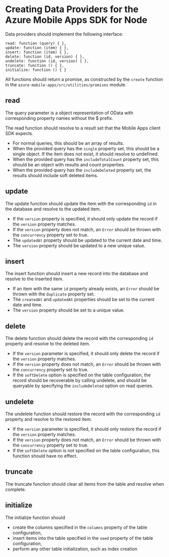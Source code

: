 # Creating Data Providers for the Azure Mobile Apps SDK for Node

Data providers should implement the following interface:

````
read: function (query) { },
update: function (item) { },
insert: function (item) { },
delete: function (id, version) { },
undelete: function (id, version) { },
truncate: function () { },
initialize: function () { }
````

All functions should return a promise, as constructed by the `create` function in the `azure-mobile-apps/src/utilities/promises` module.

## read

The query parameter is a object representation of OData with corresponding property names
without the $ prefix.

The read function should resolve to a result set that the Mobile Apps client SDK expects.
- For normal queries, this should be an array of results.
- When the provided query has the `single` property set, this should be a single object.
  If the item does not exist, it should resolve to undefined.
- When the provided query has the `includeTotalCount` property set, this should be an object
  with results and count properties.
- When the provided query has the `includeDeleted` property set, the results should include
  soft deleted items.

## update

The update function should update the item with the corresponding `id` in the database
and resolve to the updated item.
- If the `version` property is specified, it should only update the record if the `version`
  property matches.
- If the `version` property does not match, an `Error` should be thrown with the `concurrency`
  property set to true.
- The `updatedAt` property should be updated to the current date and time.
- The `version` property should be updated to a new unique value.

## insert

The insert function should insert a new record into the database and resolve to
the inserted item.
- If an item with the same `id` property already exists, an `Error` should be thrown with
  the `duplicate` property set.
- The `createdAt` and `updatedAt` properties should be set to the current date and time.
- The `version` property should be set to a unique value.

## delete

The delete function should delete the record with the corresponding `id` property
and resolve to the deleted item.
- If the `version` parameter is specified, it should only delete the record if the `version`
  property matches.
- If the `version` property does not match, an `Error` should be thrown with the `concurrency`
  property set to true.
- If the `softDelete` option is specified on the table configuration, the record should be
  recoverable by calling undelete, and should be queryable by specifying the `includeDeleted`
  option on read queries.

## undelete
The undelete function should restore the record with the corresponding `id` property
and resolve to the restored item.
- If the `version` parameter is specified, it should only restore the record if the `version`
  property matches.
- If the `version` property does not match, an `Error` should be thrown with the `concurrency`
  property set to true.
- If the `softDelete` option is not specified on the table configuration, this function
  should have no effect.

## truncate
The truncate function should clear all items from the table and resolve when complete.

## initialize
The initialize function should
- create the columns specified in the `columns` property of the table configuration,
- insert items into the table specified in the `seed` property of the table configuration,
- perform any other table initialization, such as index creation
